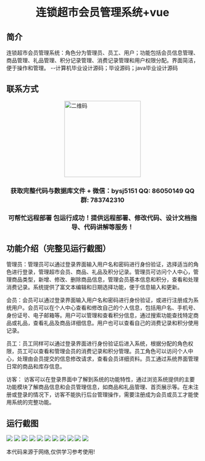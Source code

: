 <p><h1 align="center">连锁超市会员管理系统+vue</h1></p>

## 简介
连锁超市会员管理系统：角色分为管理员、员工、用户；功能包括会员信息管理、商品管理、礼品管理、积分记录管理、消费记录管理和用户权限分配。界面简洁，便于操作和管理。    --计算机毕业设计源码；毕设源码；java毕业设计源码


## 联系方式
<img src="https://bs-1329754181.cos.ap-shanghai.myqcloud.com/wx.jpg" alt="二维码" style="display: block; margin: 0 auto;" width="200px">
<p><h3 align="center">获取完整代码与数据库文件 + 微信：bysj5151 QQ: 86050149 QQ群: 783742310</h3></p>
<p><h3 align="center">可帮忙远程部署 包运行成功！提供远程部署、修改代码、设计文档指导、代码讲解等服务！</h3></p>

## 功能介绍（完整见运行截图）
管理员：管理员可以通过登录界面输入用户名和密码进行身份验证，选择适当的角色进行登录，管理超市会员、商品、礼品及积分记录。管理员可访问个人中心，管理商品类型，新增、修改、删除商品信息，管理会员基本信息和积分，查看和处理消费记录。系统提供了富文本编辑和日期选择功能，便于信息输入和更新。

会员：会员可以通过登录界面输入用户名和密码进行身份验证，或进行注册成为系统用户。会员可以在个人中心查看和修改自己的个人信息，包括用户名、手机号、身份证号、电子邮箱等。用户可以管理和查看积分信息，通过搜索功能查找特定商品或礼品，查看礼品及商品详细信息。用户也可以查看自己的消费记录和积分使用记录。

员工：员工同样可以通过登录界面进行身份验证后进入系统，根据分配的角色权限，员工可以查看和管理会员的消费记录和积分管理。员工角色可以访问个人中心，处理由会员提交的信息修改请求，查看会员详细资料。员工通过系统界面管理日常的商品和库存信息。

访客： 访客可以在登录界面中了解到系统的功能特性，通过浏览系统提供的主要功能模块了解商品信息和会员管理信息，如商品和礼品管理、首页展示等。在未注册或登录的情况下，访客不能执行后台管理操作，需要注册成为会员或员工才能使用系统的完整功能。


## 运行截图
![](https://bs-1329754181.cos.ap-shanghai.myqcloud.com/ssm/ChainSupermarketMembershipManagementSystem/img/001.jpg)
![](https://bs-1329754181.cos.ap-shanghai.myqcloud.com/ssm/ChainSupermarketMembershipManagementSystem/img/002.jpg)
![](https://bs-1329754181.cos.ap-shanghai.myqcloud.com/ssm/ChainSupermarketMembershipManagementSystem/img/003.jpg)
![](https://bs-1329754181.cos.ap-shanghai.myqcloud.com/ssm/ChainSupermarketMembershipManagementSystem/img/004.jpg)
![](https://bs-1329754181.cos.ap-shanghai.myqcloud.com/ssm/ChainSupermarketMembershipManagementSystem/img/005.jpg)
![](https://bs-1329754181.cos.ap-shanghai.myqcloud.com/ssm/ChainSupermarketMembershipManagementSystem/img/006.jpg)
![](https://bs-1329754181.cos.ap-shanghai.myqcloud.com/ssm/ChainSupermarketMembershipManagementSystem/img/007.jpg)
![](https://bs-1329754181.cos.ap-shanghai.myqcloud.com/ssm/ChainSupermarketMembershipManagementSystem/img/008.jpg)
![](https://bs-1329754181.cos.ap-shanghai.myqcloud.com/ssm/ChainSupermarketMembershipManagementSystem/img/009.jpg)
![](https://bs-1329754181.cos.ap-shanghai.myqcloud.com/ssm/ChainSupermarketMembershipManagementSystem/img/010.jpg)
![](https://bs-1329754181.cos.ap-shanghai.myqcloud.com/ssm/ChainSupermarketMembershipManagementSystem/img/011.jpg)

<p>本代码来源于网络,仅供学习参考使用!</p>
